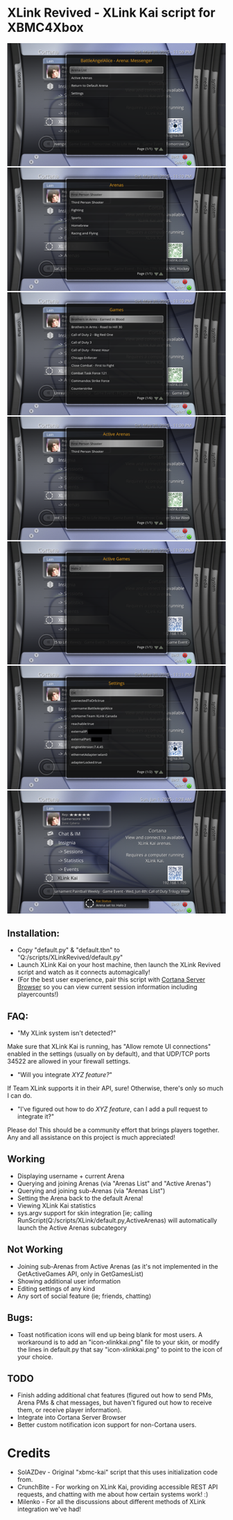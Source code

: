 # XLink Revived - XLink Kai script for XBMC4Xbox

![](screenshots/1.png)
![](screenshots/5.png)
![](screenshots/6.png)
![](screenshots/2.png)
![](screenshots/3.png)
![](screenshots/7.png)
![](screenshots/8.png)

## Installation:
- Copy "default.py" & "default.tbn" to "Q:/scripts/XLinkRevived/default.py"
- Launch XLink Kai on your host machine, then launch the XLink Revived script and watch as it connects automagically!
- (For the best user experience, pair this script with [Cortana Server Browser](https://github.com/faithvoid/script.cortanaserverbrowser) so you can view current session information including playercounts!)

## FAQ:
- "My XLink system isn't detected?"

Make sure that XLink Kai is running, has "Allow remote UI connections" enabled in the settings (usually on by default), and that UDP/TCP ports 34522 are allowed in your firewall settings.

- "Will you integrate *XYZ feature?*"

If Team XLink supports it in their API, sure! Otherwise, there's only so much I can do.

- "I've figured out how to do *XYZ feature*, can I add a pull request to integrate it?"

Please do! This should be a community effort that brings players together. Any and all assistance on this project is much appreciated!

## Working
- Displaying username + current Arena
- Querying and joining Arenas (via "Arenas List" and "Active Arenas")
- Querying and joining sub-Arenas (via "Arenas List")
- Setting the Arena back to the default Arena!
- Viewing XLink Kai statistics
- sys.argv support for skin integration [ie; calling RunScript(Q:/scripts/XLink/default.py,ActiveArenas) will automatically launch the Active Arenas subcategory

## Not Working
- Joining sub-Arenas from Active Arenas (as it's not implemented in the GetActiveGames API, only in GetGamesList)
- Showing additional user information
- Editing settings of any kind
- Any sort of social feature (ie; friends, chatting)

## Bugs:
- Toast notification icons will end up being blank for most users. A workaround is to add an "icon-xlinkkai.png" file to your skin, or modify the lines in default.py that say "icon-xlinkkai.png" to point to the icon of your choice.

## TODO
- Finish adding additional chat features (figured out how to send PMs, Arena PMs & chat messages, but haven't figured out how to receive them, or receive player information).
- Integrate into Cortana Server Browser
- Better custom notification icon support for non-Cortana users.

# Credits
- SolAZDev - Original "xbmc-kai" script that this uses initialization code from.
- CrunchBite - For working on XLink Kai, providing accessible REST API requests, and chatting with me about how certain systems work! :)
- Milenko - For all the discussions about different methods of XLink integration we've had!
